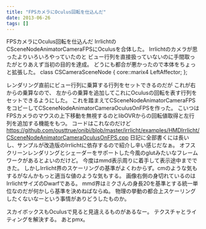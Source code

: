```yaml
---
title: "FPSカメラにOculus回転を仕込んだ"
date: 2013-06-26
tags: []
---
```


FPSカメラにOculus回転を仕込んだ
IrrlichtのCSceneNodeAnimatorCameraFPSにOculusを合体した。
Irrlichtのカメラが思ったよりいろいろやっていたのと
ビュー行列を直接扱っていないのに手間取ったがとりあえず当初の目的を達成。
どうにも都合が悪かったので本体をちょっと拡張した。
class CSCameraSceneNode
{
    core::marix4 LeftAffector;
};

レンダリング直前にビュー行列に乗算する行列をセットできるのだが
これが右からの乗算なので、
左からの乗算を追加してこれにOculusの回転を表す行列をセットできるようにした。
これを踏まえてCSceneNodeAnimatorCameraFPSをコピーしてCSceneNodeAnimatorCameraOculusOnFPSを作った。
こいつはFPSカメラのマウスの上下移動を無視するのとlibOVRからの回転値取得と左行列を追加する機能をもつ。
コードはこれなのだけど
https://github.com/ousttrue/onibi/blob/master/irrlicht/examples/HMDIrrlicht/CSceneNodeAnimatorCameraOculusOnFPS.cpp
日記に全部書くには長いし、サンプルが改造版のIrrlichtに依存するので紹介し辛い感じだなぁ。
オフスクリーンレンダリングとシェーダーをサポートした今風のglutみたいなフレームワークがあるとよいのだけど。
今度はmmd表示周りに着手して表示途中までできた。
しかしIrrlicht界のスケーリングの基準がよくわからず。cmのような気もするがなんかもっと適当な値のような気もする。
画像右側の身切れているのはIrrlichtサイズのDwarfである。
mmd界はミクさんの身長20を基準とする統一単位なのだが何かしら基準を決めねばならぬ。
物理の挙動の都合上スケーリングしたくないなーという事情がありどうしたものか。

スカイボックスもOculusで見ると見違えるものがあるなー。
テクスチャとライティングを解決する。 あとpmx。
